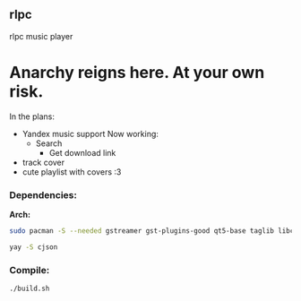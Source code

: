 ## rlpc
rlpc music player

# Anarchy reigns here. At your own risk.

In the plans:
- Yandex music support
	Now working:
	- Search
        - Get download link
- track cover
- cute playlist with covers :3

### Dependencies:
__Arch:__
```bash
sudo pacman -S --needed gstreamer gst-plugins-good qt5-base taglib libcurl-gnutls 
```
```bash
yay -S cjson
```

### Compile:
```bash
./build.sh
```
